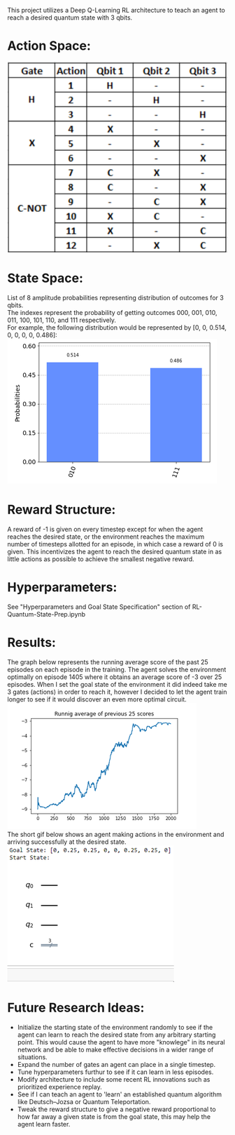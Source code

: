 This project utilizes a Deep Q-Learning RL architecture to teach an agent to reach a desired quantum state with 3 qbits.

# Action Space:<br>
![](images/action_space.PNG)

# State Space:<br>
List of 8 amplitude probabilities representing distribution of outcomes for 3 qbits.<br>
The indexes represent the probability of getting outcomes 000, 001, 010, 011, 100, 101, 110, and 111 respectively.<br>
For example, the following distribution would be represented by [0, 0, 0.514, 0, 0, 0, 0, 0.486]:<br>
![](images/example_state.PNG)<br>

# Reward Structure:<br>
A reward of -1 is given on every timestep except for when the agent reaches the desired state, or the environment reaches the maximum number of timesteps allotted for an episode, in which case a reward of 0 is given.  This incentivizes the agent to reach the desired quantum state in as little actions as possible to achieve the smallest negative reward.

# Hyperparameters:<br>
See "Hyperparameters and Goal State Specification" section of RL-Quantum-State-Prep.ipynb

# Results:<br>
The graph below represents the running average score of the past 25 episodes on each episode in the training.  The agent solves the environment optimally on episode 1405 where it obtains an average score of -3 over 25 episodes.  When I set the goal state of the environment it did indeed take me 3 gates (actions) in order to reach it, however I decided to let the agent train longer to see if it would discover an even more optimal circuit.<br>
![](images/training_progress.png)<br>
The short gif below shows an agent making actions in the environment and arriving successfully at the desired state.
![](images/test_episode.gif)

# Future Research Ideas:<br>
* Initialize the starting state of the environment randomly to see if the agent can learn to reach the desired state from any arbitrary starting point.  This would cause the agent to have more "knowlege" in its neural network and be able to make effective decisions in a wider range of situations.
* Expand the number of gates an agent can place in a single timestep.
* Tune hyperparameters furthur to see if it can learn in less episodes.
* Modify architecture to include some recent RL innovations such as prioritized experience replay.
* See if I can teach an agent to 'learn' an established quantum algorithm like Deutsch–Jozsa or Quantum Teleportation.
* Tweak the reward structure to give a negative reward proportional to how far away a given state is from the goal state, this may help the agent learn faster.




